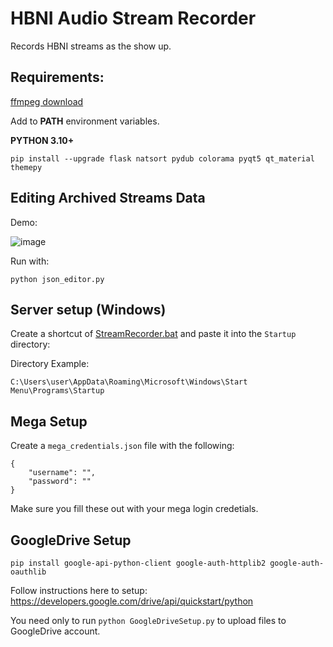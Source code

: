 # HBNI Audio Stream Recorder

Records HBNI streams as the show up.

## Requirements:

[ffmpeg download](https://www.filehorse.com/download-ffmpeg/)

Add to **PATH** environment variables.

**PYTHON 3.10+**

```
pip install --upgrade flask natsort pydub colorama pyqt5 qt_material themepy 
```

## Editing Archived Streams Data

Demo:

![image](https://github.com/TheCodingJsoftware/HBNI-Audio-Stream-Recorder/assets/25397800/e25a2d75-f644-4725-a057-405173aaf522)

Run with:

```
python json_editor.py
```

## Server setup (Windows)

Create a shortcut of [StreamRecorder.bat](https://github.com/TheCodingJsoftware/HBNI-Audio-Stream-Recorder/blob/master/StreamRecorder.bat) and paste it into the `Startup` directory:

Directory Example:
```
C:\Users\user\AppData\Roaming\Microsoft\Windows\Start Menu\Programs\Startup
```

## Mega Setup

Create a `mega_credentials.json` file with the following:
```
{
    "username": "",
    "password": ""
}
```
Make sure you fill these out with your mega login credetials.

## GoogleDrive Setup

`pip install google-api-python-client google-auth-httplib2 google-auth-oauthlib`

Follow instructions here to setup: https://developers.google.com/drive/api/quickstart/python

You need only to run `python GoogleDriveSetup.py` to upload files to GoogleDrive account.
